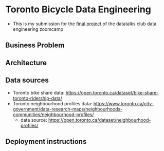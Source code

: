 # Toronto Bicycle Data Engineering

- This is my submission for the [final project](https://github.com/DataTalksClub/data-engineering-zoomcamp/blob/main/week_7_project/README.md) of the datatalks club data engineering zoomcamp

## Business Problem

## Architecture

## Data sources
- Toronto bike share data: https://open.toronto.ca/dataset/bike-share-toronto-ridership-data/
- Toronto neighbourhood profiles data: https://www.toronto.ca/city-government/data-research-maps/neighbourhoods-communities/neighbourhood-profiles/
	- data source: https://open.toronto.ca/dataset/neighbourhood-profiles/

## Deployment instructions
